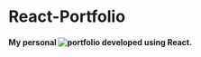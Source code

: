 # React-Portfolio

#### My personal ![portfolio](https://jaydub21.github.io/React-Portfolio/) developed using React.


